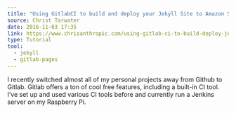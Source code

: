 ```yaml
---
title: "Using GitlabCI to build and deploy your Jekyll Site to Amazon S3"
source: Christ Tarwater
date: 2016-11-03 17:35
link: https://www.chrisanthropic.com/using-gitlab-ci-to-build-deploy-jekyll-site-amazon-s3/
type: Tutorial
tool:
  - jekyll
  - gitlab-pages
---
```

I recently switched almost all of my personal projects away from Github to Gitlab. Gitlab offers a ton of cool free features, including a built-in CI tool. I’ve set up and used various CI tools before and currently run a Jenkins server on my Raspberry Pi. 





